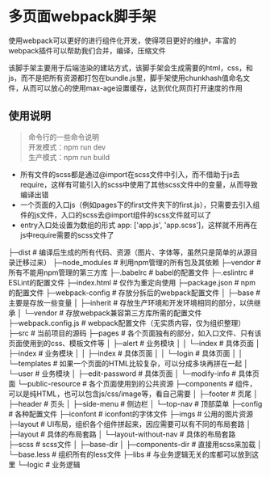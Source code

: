 # 多页面webpack脚手架

使用webpack可以更好的进行组件化开发，使得项目更好的维护，丰富的webpack插件可以帮助我们合并，编译，压缩文件

该脚手架主要用于后端渲染的建站方式，该脚手架会生成需要的html，css，和js，而不是把所有资源都打包在bundle.js里，脚手架使用chunkhash值命名文件，从而可以放心的使用max-age设置缓存，达到优化网页打开速度的作用

## 使用说明

> 命令行的一些命令说明  
> 开发模式：npm run dev  
> 生产模式：npm run build  

- 所有文件的scss都是通过@import在scss文件中引入，而不借助于js去require，这样有可能引入的scss中使用了其他scss文件中的变量，从而导致编译出错
- 一个页面的入口js（例如pages下的first文件夹下的first.js），只需要去引入组件的js文件，入口的scss去@import组件的scss文件就可以了
- entry入口处设置为数组的形式 app: ['app.js', 'app.scss']，这样就不用再在js中require需要的scss文件了


├─dist # 编译后生成的所有代码、资源（图片、字体等，虽然只是简单的从源目录迁移过来）
├─node_modules # 利用npm管理的所有包及其依赖
├─vendor # 所有不能用npm管理的第三方库
├─.babelrc # babel的配置文件
├─.eslintrc # ESLint的配置文件
├─index.html # 仅作为重定向使用
├─package.json # npm的配置文件
├─webpack-config # 存放分拆后的webpack配置文件
│   ├─base # 主要是存放一些变量
│   ├─inherit # 存放生产环境和开发环境相同的部分，以供继承
│   └─vendor # 存放webpack兼容第三方库所需的配置文件
├─webpack.config.js # webpack配置文件（无实质内容，仅为组织整理）
├─src # 当前项目的源码
    ├─pages # 各个页面独有的部分，如入口文件、只有该页面使用到的css、模板文件等
    │  ├─alert # 业务模块
    │  │  └─index # 具体页面
    │  ├─index # 业务模块
    │  │  ├─index # 具体页面
    │  │  └─login # 具体页面
    │  │      └─templates # 如果一个页面的HTML比较复杂，可以分成多块再拼在一起
    │  └─user # 业务模块
    │      ├─edit-password # 具体页面
    │      └─modify-info # 具体页面
    └─public-resource # 各个页面使用到的公共资源
        ├─components # 组件，可以是纯HTML，也可以包含js/css/image等，看自己需要
        │  ├─footer # 页尾
        │  ├─header # 页头
        │  ├─side-menu # 侧边栏
        │  └─top-nav # 顶部菜单
        ├─config # 各种配置文件
        ├─iconfont # iconfont的字体文件
        ├─imgs # 公用的图片资源
        ├─layout # UI布局，组织各个组件拼起来，因应需要可以有不同的布局套路
        │  ├─layout # 具体的布局套路
        │  └─layout-without-nav # 具体的布局套路
        ├─scss # scss文件
        │  ├─base-dir
        │  ├─components-dir # 直接用scss来加载
        │  └─base.less # 组织所有的less文件
        ├─libs # 与业务逻辑无关的库都可以放到这里
        └─logic # 业务逻辑